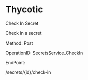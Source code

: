 #     Thycotic


Check In Secret

Check in a secret

Method: Post

OperationID: SecretsService_CheckIn

EndPoint:

/secrets/{id}/check-in
